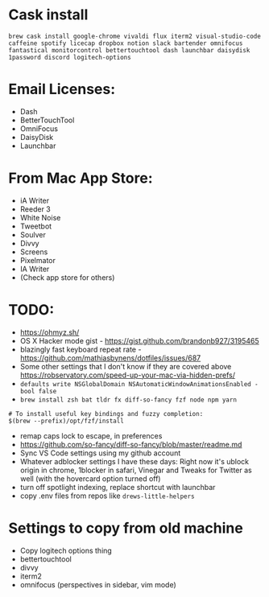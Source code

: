 # Cask install
`brew cask install google-chrome vivaldi flux iterm2 visual-studio-code caffeine spotify licecap dropbox notion slack bartender omnifocus fantastical monitorcontrol bettertouchtool dash launchbar daisydisk 1password discord logitech-options`


# Email Licenses:
* Dash
* BetterTouchTool
* OmniFocus
* DaisyDisk
* Launchbar

# From Mac App Store:
* iA Writer
* Reeder 3
* White Noise
* Tweetbot
* Soulver
* Divvy
* Screens
* Pixelmator
* IA Writer
* (Check app store for others)

# TODO:
* https://ohmyz.sh/
* OS X Hacker mode gist - https://gist.github.com/brandonb927/3195465
* blazingly fast keyboard repeat rate - https://github.com/mathiasbynens/dotfiles/issues/687
* Some other settings that I don't know if they are covered above https://robservatory.com/speed-up-your-mac-via-hidden-prefs/
* `defaults write NSGlobalDomain NSAutomaticWindowAnimationsEnabled -bool false`
* `brew install zsh bat tldr fx diff-so-fancy fzf node npm yarn`

```
# To install useful key bindings and fuzzy completion:
$(brew --prefix)/opt/fzf/install
```

* remap caps lock to escape, in preferences
* https://github.com/so-fancy/diff-so-fancy/blob/master/readme.md
* Sync VS Code settings using my github account
* Whatever adblocker settings I have these days: Right now it's ublock origin in chrome, 1blocker in safari, Vinegar and Tweaks for Twitter as well (with the hovercard option turned off)
* turn off spotlight indexing, replace shortcut with launchbar
* copy .env files from repos like `drews-little-helpers`

# Settings to copy from old machine

* Copy logitech options thing
* bettertouchtool
* divvy
* iterm2
* omnifocus (perspectives in sidebar, vim mode)
